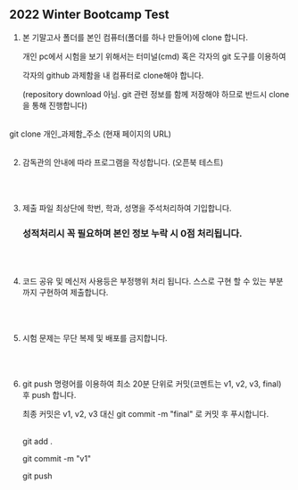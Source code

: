 ## 2022 Winter Bootcamp Test

1. 본 기말고사 폴더를 본인 컴퓨터(폴더를 하나 만들어)에 clone 합니다.

   개인 pc에서 시험을 보기 위해서는 터미널(cmd) 혹은 각자의 git 도구를 이용하여

   각자의 github 과제함을 내 컴퓨터로 clone해야 합니다.

   (repository download 아님. git 관련 정보를 함께 저장해야 하므로 반드시 clone을 통해 진행합니다)<br /><br />


git clone 개인_과제함_주소 (현재 페이지의 URL)<br /><br />


2. 감독관의 안내에 따라 프로그램을 작성합니다. (오픈북 테스트)

<br /><br />

3. 제출 파일 최상단에 학번, 학과, 성명을 주석처리하여 기입합니다.
   ### 성적처리시 꼭 필요하며 본인 정보 누락 시 0점 처리됩니다.

<br /><br />

4. 코드 공유 및 메신저 사용등은 부정행위 처리 됩니다. 스스로 구현 할 수 있는 부분까지 구현하여 제출합니다.

<br /><br />

5. 시험 문제는 무단 복제 및 배포를 금지합니다.

<br /><br />

6. git push 명령어를 이용하여 최소 20분 단위로 커밋(코멘트는 v1, v2, v3, final) 후 push 합니다.

   최종 커밋은 v1, v2, v3 대신 git commit -m "final" 로 커밋 후 푸시합니다.
   <br /><br />

   git add .

   git commit -m "v1"

   git push
